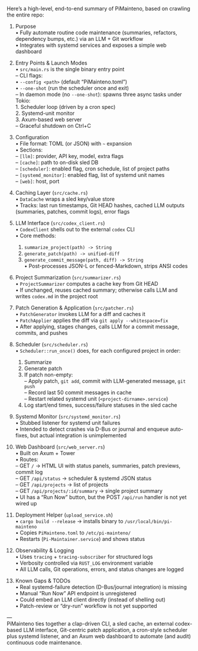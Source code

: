Here’s a high-level, end-to-end summary of PiMainteno, based on crawling the entire repo:

1. Purpose  
   • Fully automate routine code maintenance (summaries, refactors, dependency bumps, etc.) via an LLM + Git workflow  
   • Integrates with systemd services and exposes a simple web dashboard  

2. Entry Points & Launch Modes  
   • `src/main.rs` is the single binary entry point  
     – CLI flags:  
       • `--config <path>` (default “PiMainteno.toml”)  
       • `--one-shot` (run the scheduler once and exit)  
     – In daemon mode (no `--one-shot`): spawns three async tasks under Tokio:  
       1. Scheduler loop (driven by a cron spec)  
       2. Systemd-unit monitor  
       3. Axum-based web server  
     – Graceful shutdown on Ctrl+C  

3. Configuration  
   • File format: TOML (or JSON) with `~` expansion  
   • Sections:  
     – `[llm]`: provider, API key, model, extra flags  
     – `[cache]`: path to on-disk sled DB  
     – `[scheduler]`: enabled flag, cron schedule, list of project paths  
     – `[systemd_monitor]`: enabled flag, list of systemd unit names  
     – `[web]`: host, port  

4. Caching Layer (`src/cache.rs`)  
   • `DataCache` wraps a sled key/value store  
   • Tracks: last run timestamps, Git HEAD hashes, cached LLM outputs (summaries, patches, commit logs), error flags  

5. LLM Interface (`src/codex_client.rs`)  
   • `CodexClient` shells out to the external `codex` CLI  
   • Core methods:  
     1. `summarize_project(path) -> String`  
     2. `generate_patch(path) -> unified-diff`  
     3. `generate_commit_message(path, diff) -> String`  
   • Post-processes JSON-L or fenced-Markdown, strips ANSI codes  

6. Project Summarization (`src/summarizer.rs`)  
   • `ProjectSummarizer` computes a cache key from Git HEAD  
   • If unchanged, reuses cached summary; otherwise calls LLM and writes `codex.md` in the project root  

7. Patch Generation & Application (`src/patcher.rs`)  
   • `PatchGenerator` invokes LLM for a diff and caches it  
   • `PatchApplier` applies the diff via `git apply --whitespace=fix`  
   • After applying, stages changes, calls LLM for a commit message, commits, and pushes  

8. Scheduler (`src/scheduler.rs`)  
   • `Scheduler::run_once()` does, for each configured project in order:  
     1. Summarize  
     2. Generate patch  
     3. If patch non-empty:  
        – Apply patch, `git add`, commit with LLM-generated message, `git push`  
        – Record last 50 commit messages in cache  
        – Restart related systemd unit (`<project-dirname>.service`)  
     4. Log start/end times, success/failure statuses in the sled cache  

9. Systemd Monitor (`src/systemd_monitor.rs`)  
   • Stubbed listener for systemd unit failures  
   • Intended to detect crashes via D-Bus or journal and enqueue auto-fixes, but actual integration is unimplemented  

10. Web Dashboard (`src/web_server.rs`)  
    • Built on Axum + Tower  
    • Routes:  
      – GET `/` → HTML UI with status panels, summaries, patch previews, commit log  
      – GET `/api/status` → scheduler & systemd JSON status  
      – GET `/api/projects` → list of projects  
      – GET `/api/projects/:id/summary` → single project summary  
    • UI has a “Run Now” button, but the POST `/api/run` handler is not yet wired up  

11. Deployment Helper (`upload_service.sh`)  
    • `cargo build --release` → installs binary to `/usr/local/bin/pi-mainteno`  
    • Copies `PiMainteno.toml` to `/etc/pi-mainteno/`  
    • Restarts (`Pi-Maintainer.service`) and shows status  

12. Observability & Logging  
    • Uses `tracing` + `tracing-subscriber` for structured logs  
    • Verbosity controlled via `RUST_LOG` environment variable  
    • All LLM calls, Git operations, errors, and status changes are logged  

13. Known Gaps & TODOs  
    • Real systemd-failure detection (D-Bus/journal integration) is missing  
    • Manual “Run Now” API endpoint is unregistered  
    • Could embed an LLM client directly (instead of shelling out)  
    • Patch-review or “dry-run” workflow is not yet supported  

—  
PiMainteno ties together a clap-driven CLI, a sled cache, an external codex-based LLM interface, Git-centric patch application, a cron-style scheduler plus systemd listener, and an Axum web dashboard to automate (and audit) continuous code maintenance.